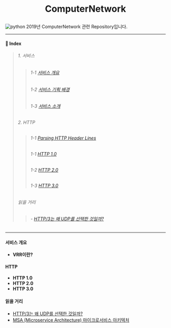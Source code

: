 # <p align="center">ComputerNetwork</p>
![python](https://img.shields.io/badge/Python-Socket-blue?logo=Python)
2019년 ComputerNetwork 관련 Repository입니다.

- - - 
#### 📂 Index

> ###### 1. 서비스
>> ######   1-1 [서비스 개요](#서비스-개요)
>> ######   1-2 [서비스 기획 배경](#서비스-기획-배경)
>> ######   1-3 [서비스 소개](#서비스-소개)
> ###### 2. HTTP
>> ######   1-1 [Parsing HTTP Header Lines](https://github.com/hochan222/ComputerNetwork/blob/master/Parsing%20HTTP%20Header%20Lines/Parsing%20HTTP%20Header%20Lines.md)
>> ######   1-1 [HTTP 1.0](#HTTP-1.0)
>> ######   1-2 [HTTP 2.0](#HTTP-2.0)
>> ######   1-3 [HTTP 3.0](#HTTP-3.0)
> ######  읽을 거리
>>  ######  - [HTTP/3는 왜 UDP를 선택한 것일까?](#HTTP3는-왜-UDP를-선택한-것일까?)
- - -

#### 서비스 개요

 - **VRR이란?**

#### HTTP

 - **HTTP 1.0**
 - **HTTP 2.0**
 - **HTTP 3.0**

#### 읽을 거리

 - [HTTP/3는 왜 UDP를 선택한 것일까?](https://evan-moon.github.io/2019/10/08/what-is-http3/?fbclid=IwAR1BO3MWGoZ0gu8B8iqHEPMA5e7A2Z4_O9MYWYRSmbbo35tIEqcZP76FxVg)
- [MSA (Microservice Architecture) 마이크로서비스 아키텍처](https://bebong.tistory.com/m/entry/MSA-Microservice-Architecture-%EB%A7%88%EC%9D%B4%ED%81%AC%EB%A1%9C%EC%84%9C%EB%B9%84%EC%8A%A4-%EC%95%84%ED%82%A4%ED%85%8D%EC%B2%98-%ED%9A%8C%EA%B3%A0)